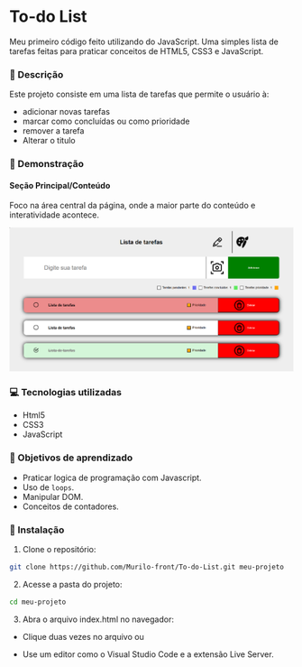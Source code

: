 # To-do List

Meu primeiro código feito utilizando do JavaScript. Uma simples lista de tarefas feitas para praticar conceitos de HTML5, CSS3 e JavaScript.

### 📝 Descrição

Este projeto consiste em uma lista de tarefas que permite o usuário à:

- adicionar novas tarefas
- marcar como concluídas ou como prioridade
- remover a tarefa
- Alterar o titulo

### 👀 Demonstração

#### Seção Principal/Conteúdo

Foco na área central da página, onde a maior parte do conteúdo e interatividade acontece.

<img src="Img/Produto/Foto-produto.png" alt="Captura de tela da área central da página">

### 💻 Tecnologias utilizadas

- Html5
- CSS3
- JavaScript

### 🎯 Objetivos de aprendizado

- Praticar logica de programação com Javascript.
- Uso de `loops`.
- Manipular DOM.
- Conceitos de contadores.

### 📲 Instalação

1. Clone o repositório:

```bash
git clone https://github.com/Murilo-front/To-do-List.git meu-projeto
```

2. Acesse a pasta do projeto:

```bash
cd meu-projeto
```

3. Abra o arquivo index.html no navegador:

- Clique duas vezes no arquivo ou

- Use um editor como o Visual Studio Code e a extensão Live Server.
